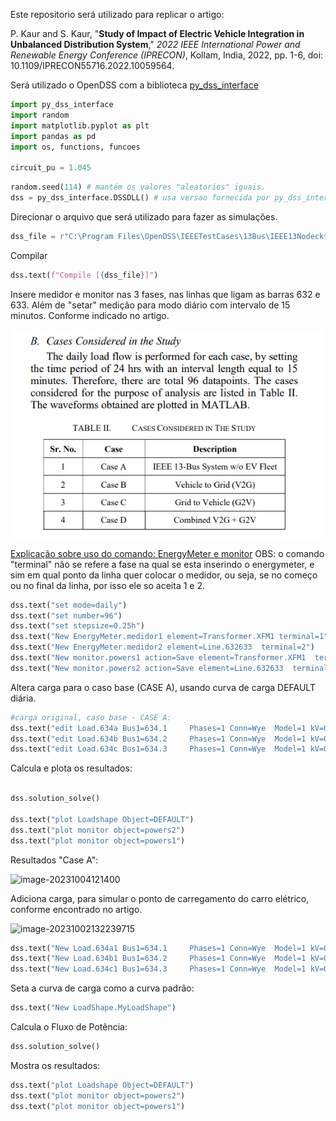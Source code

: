 Este repositorio será utilizado para replicar o artigo:

P. Kaur and S. Kaur, "**Study of Impact of Electric Vehicle Integration in Unbalanced Distribution System**," *2022 IEEE International Power and Renewable Energy Conference (IPRECON)*, Kollam, India, 2022, pp. 1-6, doi: 10.1109/IPRECON55716.2022.10059564.



Será utilizado o OpenDSS com a biblioteca [py_dss_interface](https://pypi.org/project/py-dss-interface/)



```python
import py_dss_interface
import random
import matplotlib.pyplot as plt
import pandas as pd
import os, functions, funcoes

circuit_pu = 1.045
```



```python
random.seed(114) # mantém os valores "aleatorios" iguais.
dss = py_dss_interface.DSSDLL() # usa versao fornecida por py_dss_interface 
```

Direcionar o arquivo que será utilizado para fazer as simulações.

```python
dss_file = r"C:\Program Files\OpenDSS\IEEETestCases\13Bus\IEEE13Nodeckt.dss"
```

Compilar 

```python
dss.text(f"Compile [{dss_file}]")
```

Insere medidor e monitor nas 3 fases, nas linhas que ligam as barras 632 e 633.  Além de "setar" medição para modo diário com intervalo de 15 minutos. Conforme indicado no artigo.

![image-202310030001](./img/image-202310030001.png?raw=true)

 
[Explicação sobre uso do comando: EnergyMeter e monitor](https://sourceforge.net/p/electricdss/discussion/861976/thread/08d0bb5c/)
OBS: o comando "terminal" não se refere a fase na qual se esta inserindo o energymeter, e sim em qual ponto da linha quer colocar o medidor, ou seja, se no começo ou no final da linha, por isso ele so aceita 1 e 2.
```python
dss.text("set mode=daily")
dss.text("set number=96")
dss.text("set stepsize=0.25h")
dss.text("New EnergyMeter.medidor1 element=Transformer.XFM1 terminal=1")
dss.text("New EnergyMeter.medidor2 element=Line.632633  terminal=2")
dss.text("New monitor.powers1 action=Save element=Transformer.XFM1  terminal=2 ppolar=no mode=1")
dss.text("New monitor.powers2 action=Save element=Line.632633  terminal=2 ppolar=no mode=1")

```

Altera carga para o caso base (CASE A), usando curva de carga DEFAULT diária.
```python
#carga original, caso base - CASE A:
dss.text("edit Load.634a Bus1=634.1     Phases=1 Conn=Wye  Model=1 kV=0.277  kW=-160   kvar=-110 daily=DEFAULT")
dss.text("edit Load.634b Bus1=634.2     Phases=1 Conn=Wye  Model=1 kV=0.277  kW=-120   kvar=-90  daily=DEFAULT")
dss.text("edit Load.634c Bus1=634.3     Phases=1 Conn=Wye  Model=1 kV=0.277  kW=-120   kvar=-90  daily=DEFAULT")
```

Calcula e plota os resultados:

```python

dss.solution_solve()

dss.text("plot Loadshape Object=DEFAULT")
dss.text("plot monitor object=powers2")
dss.text("plot monitor object=powers1")

````

Resultados "Case A":

![image-20231004121400](./img/image-20231004121400.png?raw=true)



Adiciona carga, para simular o ponto de carregamento do carro elétrico, conforme encontrado no artigo.

![image-20231002132239715](./img/image-20231002132239715.png?raw=true)

```python
dss.text("New Load.634a1 Bus1=634.1     Phases=1 Conn=Wye  Model=1 kV=0.277  kW=252   kvar=0")
dss.text("New Load.634b1 Bus1=634.2     Phases=1 Conn=Wye  Model=1 kV=0.277  kW=168   kvar=0")
dss.text("New Load.634c1 Bus1=634.3     Phases=1 Conn=Wye  Model=1 kV=0.277  kW=168   kvar=0") 
```

Seta a curva de carga como a curva padrão:

```python
dss.text("New LoadShape.MyLoadShape")

```
Calcula o Fluxo de Potência:

```python
dss.solution_solve()
```

Mostra os resultados:
```python
dss.text("plot Loadshape Object=DEFAULT")
dss.text("plot monitor object=powers2")
dss.text("plot monitor object=powers1")
```



